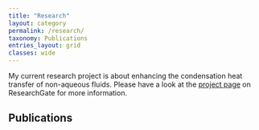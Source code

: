 ```yaml
---
title: "Research"
layout: category
permalink: /research/
taxonomy: Publications
entries_layout: grid
classes: wide
---
```

My current research project is about enhancing the condensation heat transfer of non-aqueous fluids. Please have a look at the [project page](https://www.researchgate.net/project/Dropwise-condensation-of-low-surface-tension-fluids) on ResearchGate for more information.

## Publications